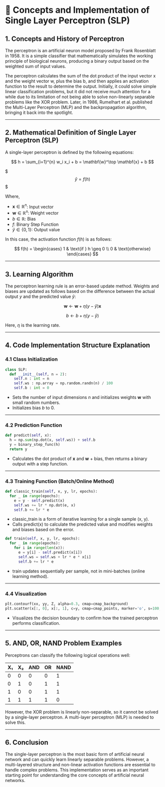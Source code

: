# 🧠 Concepts and Implementation of Single Layer Perceptron (SLP)

## 1. Concepts and History of Perceptron

The perceptron is an artificial neuron model proposed by Frank Rosenblatt in 1958. It is a simple classifier that mathematically simulates the working principle of biological neurons, producing a binary output based on the weighted sum of input values.

The perceptron calculates the sum of the dot product of the input vector x and the weight vector w, plus the bias b, and then applies an activation function to the result to determine the output. Initially, it could solve simple linear classification problems, but it did not receive much attention for a while due to its limitation of not being able to solve non-linearly separable problems like the XOR problem. Later, in 1986, Rumelhart et al. published the Multi-Layer Perceptron (MLP) and the backpropagation algorithm, bringing it back into the spotlight.

---

## 2. Mathematical Definition of Single Layer Perceptron (SLP)

A single-layer perceptron is defined by the following equations:

$$
h = \sum_{i=1}^{n} w_i x_i + b = \mathbf{w}^\top \mathbf{x} + b
$$

$$$
\hat{y} = f(h)
$$$

Where,

* $\mathbf{x} \in \mathbb{R}^n$: Input vector
* $\mathbf{w} \in \mathbb{R}^n$: Weight vector
* $b \in \mathbb{R}$: Bias
* $f$: Binary Step Function
* $\hat{y} \in \{0, 1\}$: Output value

In this case, the activation function $f(h)$ is as follows:

$$
f(h) = \begin{cases}
1 & \text{if } h \geq 0 \\
0 & \text{otherwise}
\end{cases}
$$

---

## 3. Learning Algorithm

The perceptron learning rule is an error-based update method. Weights and biases are updated as follows based on the difference between the actual output $y$ and the predicted value $\hat{y}$:

$$
\mathbf{w} \leftarrow \mathbf{w} + \eta (y - \hat{y}) \mathbf{x}
$$

$$
b \leftarrow b + \eta (y - \hat{y})
$$

Here, $\eta$ is the learning rate.

---

## 4. Code Implementation Structure Explanation

### 4.1 Class Initialization

```python
class SLP:
  def __init__(self, n = 2):
    self.n : int = n
    self.ws : np.array = np.random.randn(n) / 100
    self.b : int = 0
```

* Sets the number of input dimensions $n$ and initializes weights $\mathbf{w}$ with small random numbers.
* Initializes bias $b$ to 0.

---

### 4.2 Prediction Function

```python
def predict(self, x):
  h = np.sum(np.dot(x, self.ws)) + self.b
  y = binary_step_func(h)
  return y
```

* Calculates the dot product of $\mathbf{x}$ and $\mathbf{w}$ + bias, then returns a binary output with a step function.

---

### 4.3 Training Function (Batch/Online Method)

```python
def classic_train(self, x, y, lr, epochs):
  for _ in range(epochs):
    e = y - self.predict(x)
    self.ws += lr * np.dot(e, x)
    self.b += lr * e
```

* classic_train is a form of iterative learning for a single sample (x, y).
* Calls predict(x) to calculate the predicted value and modifies weights and biases based on the error.

```python
def train(self, x, y, lr, epochs):
  for _ in range(epochs):
    for i in range(len(x)):
      e = y[i] - self.predict(x[i])
      self.ws = self.ws + lr * e * x[i]
      self.b += lr * e
```

* train updates sequentially per sample, not in mini-batches (online learning method).

---

### 4.4 Visualization

```python
plt.contourf(xx, yy, Z, alpha=0.3, cmap=cmap_background)
plt.scatter(x[:, 0], x[:, 1], c=y, cmap=cmap_points, marker='o', s=100, label='Training Data')
```

* Visualizes the decision boundary to confirm how the trained perceptron performs classification.

---

## 5. AND, OR, NAND Problem Examples

Perceptrons can classify the following logical operations well:

| X₁ | X₂ | AND | OR | NAND |
| -- | -- | --- | -- | ---- |
| 0  | 0  | 0   | 0  | 1    |
| 0  | 1  | 0   | 1  | 1    |
| 1  | 0  | 0   | 1  | 1    |
| 1  | 1  | 1   | 1  | 0    |

However, the XOR problem is linearly non-separable, so it cannot be solved by a single-layer perceptron. A multi-layer perceptron (MLP) is needed to solve this.

---

## 6. Conclusion

The single-layer perceptron is the most basic form of artificial neural network and can quickly learn linearly separable problems. However, a multi-layered structure and non-linear activation functions are essential to handle complex problems. This implementation serves as an important starting point for understanding the core concepts of artificial neural networks.